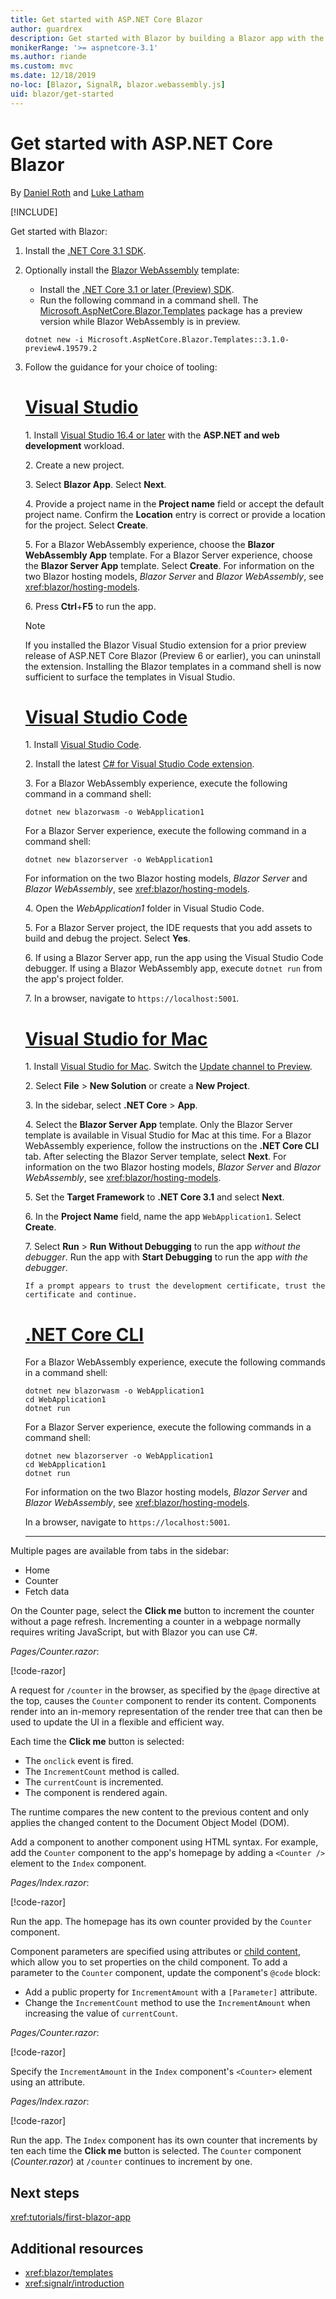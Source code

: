 ```yaml
---
title: Get started with ASP.NET Core Blazor
author: guardrex
description: Get started with Blazor by building a Blazor app with the tooling of your choice.
monikerRange: '>= aspnetcore-3.1'
ms.author: riande
ms.custom: mvc
ms.date: 12/18/2019
no-loc: [Blazor, SignalR, blazor.webassembly.js]
uid: blazor/get-started
---
```

# Get started with ASP.NET Core Blazor

By [Daniel Roth](https://github.com/danroth27) and [Luke Latham](https://github.com/guardrex)

[!INCLUDE[](~/includes/blazorwasm-preview-notice.md)]

Get started with Blazor:

1. Install the [.NET Core 3.1 SDK](https://dotnet.microsoft.com/download/dotnet-core/3.1).

1. Optionally install the [Blazor WebAssembly](xref:blazor/hosting-models#blazor-webassembly) template:
   * Install the [.NET Core 3.1 or later (Preview) SDK](https://dotnet.microsoft.com/download/dotnet-core/3.1).
   * Run the following command in a command shell. The [Microsoft.AspNetCore.Blazor.Templates](https://www.nuget.org/packages/Microsoft.AspNetCore.Blazor.Templates/) package has a preview version while Blazor WebAssembly is in preview.

   ```dotnetcli
   dotnet new -i Microsoft.AspNetCore.Blazor.Templates::3.1.0-preview4.19579.2
   ```

1. Follow the guidance for your choice of tooling:

   # [Visual Studio](#tab/visual-studio)

   1\. Install [Visual Studio 16.4 or later](https://visualstudio.microsoft.com/vs/preview/) with the **ASP.NET and web development** workload.

   2\. Create a new project.

   3\. Select **Blazor App**. Select **Next**.

   4\. Provide a project name in the **Project name** field or accept the default project name. Confirm the **Location** entry is correct or provide a location for the project. Select **Create**.

   5\. For a Blazor WebAssembly experience, choose the **Blazor WebAssembly App** template. For a Blazor Server experience, choose the **Blazor Server App** template. Select **Create**. For information on the two Blazor hosting models, *Blazor Server* and *Blazor WebAssembly*, see <xref:blazor/hosting-models>.

   6\. Press **Ctrl**+**F5** to run the app.

   > [!NOTE]
   > If you installed the Blazor Visual Studio extension for a prior preview release of ASP.NET Core Blazor (Preview 6 or earlier), you can uninstall the extension. Installing the Blazor templates in a command shell is now sufficient to surface the templates in Visual Studio.

   # [Visual Studio Code](#tab/visual-studio-code)

   1\. Install [Visual Studio Code](https://code.visualstudio.com/).

   2\. Install the latest [C# for Visual Studio Code extension](https://marketplace.visualstudio.com/items?itemName=ms-vscode.csharp).

   3\. For a Blazor WebAssembly experience, execute the following command in a command shell:

      ```dotnetcli
      dotnet new blazorwasm -o WebApplication1
      ```

      For a Blazor Server experience, execute the following command in a command shell:

      ```dotnetcli
      dotnet new blazorserver -o WebApplication1
      ```

      For information on the two Blazor hosting models, *Blazor Server* and *Blazor WebAssembly*, see <xref:blazor/hosting-models>.

   4\. Open the *WebApplication1* folder in Visual Studio Code.

   5\. For a Blazor Server project, the IDE requests that you add assets to build and debug the project. Select **Yes**.

   6\. If using a Blazor Server app, run the app using the Visual Studio Code debugger. If using a Blazor WebAssembly app, execute `dotnet run` from the app's project folder.

   7\. In a browser, navigate to `https://localhost:5001`.

   # [Visual Studio for Mac](#tab/visual-studio-mac)

   1\. Install [Visual Studio for Mac](https://visualstudio.microsoft.com/vs/mac/). Switch the [Update channel to Preview](/visualstudio/mac/install-preview).

   2\. Select **File** > **New Solution** or create a **New Project**.

   3\. In the sidebar, select **.NET Core** > **App**.

   4\. Select the **Blazor Server App** template. Only the Blazor Server template is available in Visual Studio for Mac at this time. For a Blazor WebAssembly experience, follow the instructions on the **.NET Core CLI** tab. After selecting the Blazor Server template, select **Next**. For information on the two Blazor hosting models, *Blazor Server* and *Blazor WebAssembly*, see <xref:blazor/hosting-models>.

   <!-- For a Blazor WebAssembly experience, select the **Blazor WebAssembly App** template. Select **Next**. -->

   5\. Set the **Target Framework** to **.NET Core 3.1** and select **Next**.

   6\. In the **Project Name** field, name the app `WebApplication1`. Select **Create**.

   7\. Select **Run** > **Run Without Debugging** to run the app *without the debugger*. Run the app with **Start Debugging** to run the app *with the debugger*.

       If a prompt appears to trust the development certificate, trust the certificate and continue.

   # [.NET Core CLI](#tab/netcore-cli/)

   For a Blazor WebAssembly experience, execute the following commands in a command shell:

   ```dotnetcli
   dotnet new blazorwasm -o WebApplication1
   cd WebApplication1
   dotnet run
   ```

   For a Blazor Server experience, execute the following commands in a command shell:

   ```dotnetcli
   dotnet new blazorserver -o WebApplication1
   cd WebApplication1
   dotnet run
   ```

   For information on the two Blazor hosting models, *Blazor Server* and *Blazor WebAssembly*, see <xref:blazor/hosting-models>.

   In a browser, navigate to `https://localhost:5001`.

   ---

Multiple pages are available from tabs in the sidebar:

* Home
* Counter
* Fetch data

On the Counter page, select the **Click me** button to increment the counter without a page refresh. Incrementing a counter in a webpage normally requires writing JavaScript, but with Blazor you can use C#.

*Pages/Counter.razor*:

[!code-razor[](get-started/samples_snapshot/3.x/Counter1.razor?highlight=7,12-15)]

A request for `/counter` in the browser, as specified by the `@page` directive at the top, causes the `Counter` component to render its content. Components render into an in-memory representation of the render tree that can then be used to update the UI in a flexible and efficient way.

Each time the **Click me** button is selected:

* The `onclick` event is fired.
* The `IncrementCount` method is called.
* The `currentCount` is incremented.
* The component is rendered again.

The runtime compares the new content to the previous content and only applies the changed content to the Document Object Model (DOM).

Add a component to another component using HTML syntax. For example, add the `Counter` component to the app's homepage by adding a `<Counter />` element to the `Index` component.

*Pages/Index.razor*:

[!code-razor[](get-started/samples_snapshot/3.x/Index1.razor?highlight=7)]

Run the app. The homepage has its own counter provided by the `Counter` component.

Component parameters are specified using attributes or [child content](xref:blazor/components#child-content), which allow you to set properties on the child component. To add a parameter to the `Counter` component, update the component's `@code` block:

* Add a public property for `IncrementAmount` with a `[Parameter]` attribute.
* Change the `IncrementCount` method to use the `IncrementAmount` when increasing the value of `currentCount`.

*Pages/Counter.razor*:

[!code-razor[](get-started/samples_snapshot/3.x/Counter2.razor?highlight=12-13,17)]

Specify the `IncrementAmount` in the `Index` component's `<Counter>` element using an attribute.

*Pages/Index.razor*:

[!code-razor[](get-started/samples_snapshot/3.x/Index2.razor?highlight=7)]

Run the app. The `Index` component has its own counter that increments by ten each time the **Click me** button is selected. The `Counter` component (*Counter.razor*) at `/counter` continues to increment by one.

## Next steps

<xref:tutorials/first-blazor-app>

## Additional resources

* <xref:blazor/templates>
* <xref:signalr/introduction>
